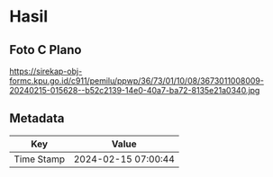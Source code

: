 # Hasil

## Foto C Plano

https://sirekap-obj-formc.kpu.go.id/c911/pemilu/ppwp/36/73/01/10/08/3673011008009-20240215-015628--b52c2139-14e0-40a7-ba72-8135e21a0340.jpg


## Metadata

| Key        | Value               |
| ---------- | ------------------- |
| Time Stamp | 2024-02-15 07:00:44 |



